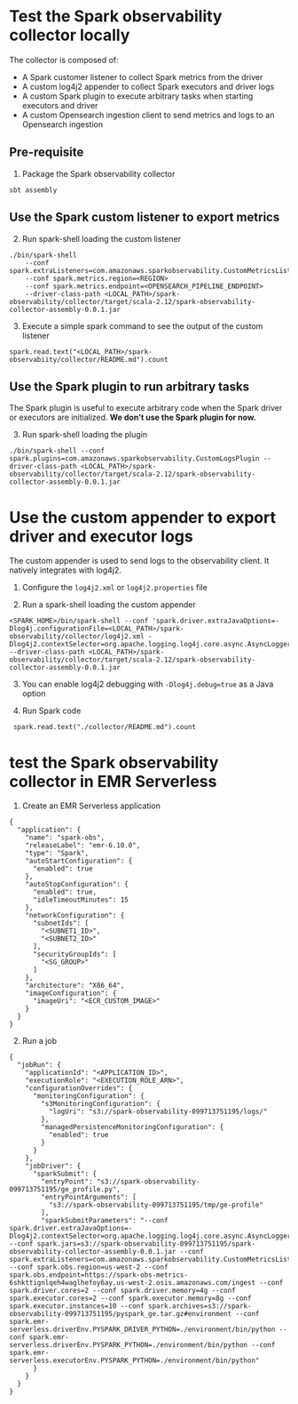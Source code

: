 # Test the Spark observability collector locally

The collector is composed of:
- A Spark customer listener to collect Spark metrics from the driver
- A custom log4j2 appender to collect Spark executors and driver logs
- A custom Spark plugin to execute arbitrary tasks when starting executors and driver  
- A custom Opensearch ingestion client to send metrics and logs to an Opensearch ingestion

## Pre-requisite

1. Package the Spark observability collector

```
sbt assembly
```

## Use the Spark custom listener to export metrics

2. Run spark-shell loading the custom listener
```
./bin/spark-shell 
    --conf spark.extraListeners=com.amazonaws.sparkobservability.CustomMetricsListener
    --conf spark.metrics.region=<REGION>
    --conf spark.metrics.endpoint=<OPENSEARCH_PIPELINE_ENDPOINT>
    --driver-class-path <LOCAL_PATH>/spark-observability/collector/target/scala-2.12/spark-observability-collector-assembly-0.0.1.jar
```

3. Execute a simple spark command to see the output of the custom listener
```
spark.read.text("<LOCAL_PATH>/spark-observabiity/collector/README.md").count
```

## Use the Spark plugin to run arbitrary tasks

The Spark plugin is useful to execute arbitrary code when the Spark driver or executors are initialized. **We don't use the Spark plugin for now.**

3. Run spark-shell loading the plugin
```
./bin/spark-shell --conf spark.plugins=com.amazonaws.sparkobservability.CustomLogsPlugin --driver-class-path <LOCAL_PATH>/spark-observability/collector/target/scala-2.12/spark-observability-collector-assembly-0.0.1.jar
```


# Use the custom appender to export driver and executor logs

The custom appender is used to send logs to the observability client. It natively integrates with log4j2.

1. Configure the `log4j2.xml` or `log4j2.properties` file

2. Run a spark-shell loading the custom appender
```
<SPARK_HOME>/bin/spark-shell --conf 'spark.driver.extraJavaOptions=-Dlog4j.configurationFile=<LOCAL_PATH>/spark-observability/collector/log4j2.xml -Dlog4j2.contextSelector=org.apache.logging.log4j.core.async.AsyncLoggerContextSelector' --driver-class-path <LOCAL_PATH>/spark-observability/collector/target/scala-2.12/spark-observability-collector-assembly-0.0.1.jar 
```
3. You can enable log4j2 debugging with `-Dlog4j.debug=true` as a Java option

4. Run Spark code
```
 spark.read.text("./collector/README.md").count
```

# test the Spark observability collector in EMR Serverless

1. Create an EMR Serverless application

```
{
  "application": {
    "name": "spark-obs",
    "releaseLabel": "emr-6.10.0",
    "type": "Spark",
    "autoStartConfiguration": {
      "enabled": true
    },
    "autoStopConfiguration": {
      "enabled": true,
      "idleTimeoutMinutes": 15
    },
    "networkConfiguration": {
      "subnetIds": [
        "<SUBNET1_ID>",
        "<SUBNET2_ID>"
      ],
      "securityGroupIds": [
        "<SG_GROUP>"
      ]
    },
    "architecture": "X86_64",
    "imageConfiguration": {
      "imageUri": "<ECR_CUSTOM_IMAGE>"
    }
  }
}
```

2. Run a job

```
{
  "jobRun": {
    "applicationId": "<APPLICATION_ID>",
    "executionRole": "<EXECUTION_ROLE_ARN>",
    "configurationOverrides": {
      "monitoringConfiguration": {
        "s3MonitoringConfiguration": {
          "logUri": "s3://spark-observability-099713751195/logs/"
        },
        "managedPersistenceMonitoringConfiguration": {
          "enabled": true
        }
      }
    },
    "jobDriver": {
      "sparkSubmit": {
        "entryPoint": "s3://spark-observability-099713751195/ge_profile.py",
        "entryPointArguments": [
          "s3://spark-observability-099713751195/tmp/ge-profile"
        ],
        "sparkSubmitParameters": "--conf spark.driver.extraJavaOptions=-Dlog4j2.contextSelector=org.apache.logging.log4j.core.async.AsyncLoggerContextSelector --conf spark.jars=s3://spark-observability-099713751195/spark-observability-collector-assembly-0.0.1.jar --conf spark.extraListeners=com.amazonaws.sparkobservability.CustomMetricsListener --conf spark.obs.region=us-west-2 --conf spark.obs.endpoint=https://spark-obs-metrics-6shkttignlqeh4waglhefoy6ay.us-west-2.osis.amazonaws.com/ingest --conf spark.driver.cores=2 --conf spark.driver.memory=4g --conf spark.executor.cores=2 --conf spark.executor.memory=8g --conf spark.executor.instances=10 --conf spark.archives=s3://spark-observability-099713751195/pyspark_ge.tar.gz#environment --conf spark.emr-serverless.driverEnv.PYSPARK_DRIVER_PYTHON=./environment/bin/python --conf spark.emr-serverless.driverEnv.PYSPARK_PYTHON=./environment/bin/python --conf spark.emr-serverless.executorEnv.PYSPARK_PYTHON=./environment/bin/python"
      }
    }
  }
}
```